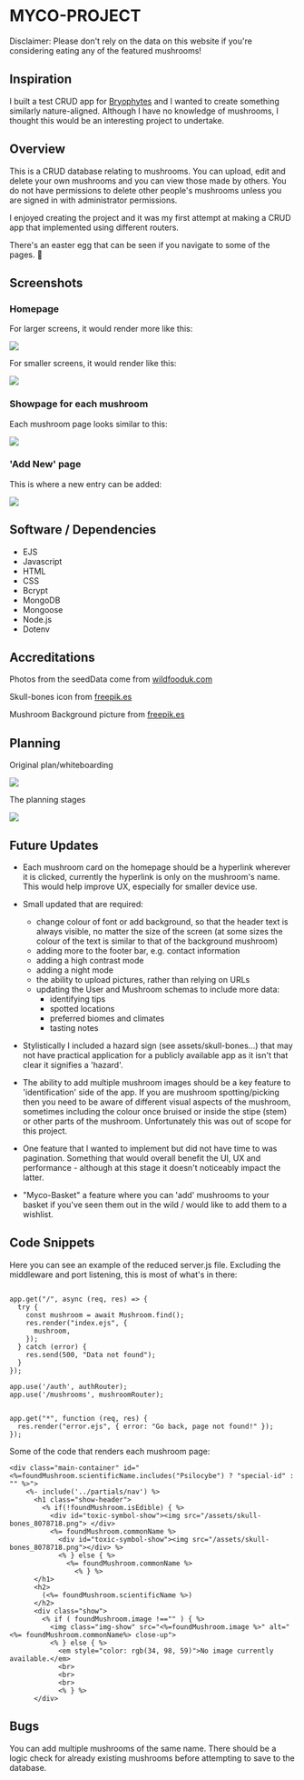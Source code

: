 # MYCO-PROJECT

Disclaimer: Please don't rely on the data on this website if you're considering eating any of the featured mushrooms!
## Inspiration

I built a test CRUD app for [Bryophytes](https://github.com/Polynomial-B/bryophytes-lab) and I wanted to create something similarly nature-aligned. Although I have no knowledge of mushrooms, I thought this would be an interesting project to undertake.

## Overview

This is a CRUD database relating to mushrooms. You can upload, edit and delete your own mushrooms and you can view those made by others. You do not have permissions to delete other people's mushrooms unless you are signed in with administrator permissions.

I enjoyed creating the project and it was my first attempt at making a CRUD app that implemented using different routers.

There's an easter egg that can be seen if you navigate to some of the pages. 🍄

## Screenshots

### Homepage

For larger screens, it would render more like this:

![](./README-assets/screenshot3.png)

For smaller screens, it would render like this:

![](./README-assets/screenshot4.png)

### Showpage for each mushroom

Each mushroom page looks similar to this:

![](./README-assets/screenshot6.png)

### 'Add New' page

This is where a new entry can be added:

![](./README-assets/screenshot5.png)

## Software / Dependencies

- EJS
- Javascript
- HTML
- CSS
- Bcrypt
- MongoDB
- Mongoose
- Node.js
- Dotenv

## Accreditations

Photos from the seedData come from [wildfooduk.com](www.wildfooduk.com)

Skull-bones icon from [freepik.es](https://www.freepik.es/)

Mushroom Background picture from [freepik.es](https://www.freepik.es/)

## Planning

Original plan/whiteboarding

![](./README-assets/screenshot2.png)

The planning stages

![](./README-assets/screenshot1.png)

## Future Updates

- Each mushroom card on the homepage should be a hyperlink wherever it is clicked, currently the hyperlink is only on the mushroom's name. This would help improve UX, especially for smaller device use.

- Small updated that are required:
  - change colour of font or add background, so that the header text is always visible, no matter the size of the screen (at some sizes the colour of the text is similar to that of the background mushroom)
  - adding more to the footer bar, e.g. contact information
  - adding a high contrast mode
  - adding a night mode
  - the ability to upload pictures, rather than relying on URLs
  - updating the User and Mushroom schemas to include more data:
    - identifying tips
    - spotted locations
    - preferred biomes and climates
    - tasting notes

- Stylistically I included a hazard sign (see assets/skull-bones...) that may not have practical application for a publicly available app as it isn't that clear it signifies a 'hazard'.

- The ability to add multiple mushroom images should be a key feature to 'identification' side of the app. If you are mushroom spotting/picking then you need to be aware of different visual aspects of the mushroom, sometimes including the colour once bruised or inside the stipe (stem) or other parts of the mushroom. Unfortunately this was out of scope for this project.

- One feature that I wanted to implement but did not have time to was pagination. Something that would overall benefit the UI, UX and performance - although at this stage it doesn't noticeably impact the latter.

- "Myco-Basket" a feature where you can 'add' mushrooms to your basket if you've seen them out in the wild / would like to add them to a wishlist.

## Code Snippets

Here you can see an example of the reduced server.js file. Excluding the middleware and port listening, this is most of what's in there:

```

app.get("/", async (req, res) => {
  try {
    const mushroom = await Mushroom.find();
    res.render("index.ejs", {
      mushroom,
    });
  } catch (error) {
    res.send(500, "Data not found");
  }
});

app.use('/auth', authRouter);
app.use('/mushrooms', mushroomRouter);


app.get("*", function (req, res) {
  res.render("error.ejs", { error: "Go back, page not found!" });
});
```

Some of the code that renders each mushroom page:

```
<div class="main-container" id="<%=foundMushroom.scientificName.includes("Psilocybe") ? "special-id" : "" %>">
    <%- include('../partials/nav') %>
      <h1 class="show-header">
        <% if(!foundMushroom.isEdible) { %>
          <div id="toxic-symbol-show"><img src="/assets/skull-bones_8078718.png"> </div>
          <%= foundMushroom.commonName %>
            <div id="toxic-symbol-show"><img src="/assets/skull-bones_8078718.png"></div> %>
            <% } else { %>
              <%= foundMushroom.commonName %>
                <% } %>
      </h1>
      <h2>
        (<%= foundMushroom.scientificName %>)
      </h2>
      <div class="show">
        <% if ( foundMushroom.image !=="" ) { %>
          <img class="img-show" src="<%=foundMushroom.image %>" alt="<%= foundMushroom.commonName%> close-up">
          <% } else { %>
            <em style="color: rgb(34, 98, 59)">No image currently available.</em>
            <br>
            <br>
            <br>
            <% } %>
      </div>
```

## Bugs

You can add multiple mushrooms of the same name. There should be a logic check for already existing mushrooms before attempting to save to the database.
